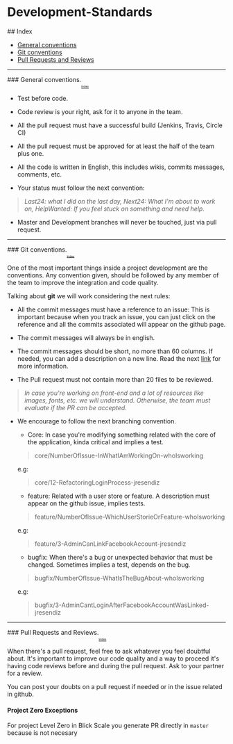 # Development-Standards

##<a name="index"></a> Index

* [General conventions](#general-conventions)
* [Git conventions](#git-conventions)
* [Pull Requests and Reviews](#pull-requests)

----
###<a name="general-conventions"></a> General conventions.<sub><sub><sub><sub>[Index](#index)</sub></sub></sub></sub>

* Test before code.

* Code review is your right, ask for it to anyone in the team.

* All the pull request must have a successful build (Jenkins, Travis, Circle CI)

* All the pull request must be approved for at least the half of the team plus one.

* All the code is written in English, this includes wikis, commits messages, comments, etc.

* Your status must follow the next convention:
> *Last24: what I did on the last day, Next24: What I'm about to work on, HelpWanted: If you feel stuck on something and need help.*

* Master and Development branches will never be touched, just via pull request.

----

###<a name="git-conventions"></a> Git conventions.<sub><sub><sub><sub>[Index](#index)</sub></sub></sub></sub>

One of the most important things inside a project development are the conventions.
Any convention given, should be followed by any member of the team to improve the
integration and code quality.

Talking about **git** we will work considering the next rules:

* All the commit messages must have a reference to an issue: This is important because when you track an issue, you can just click on the reference and all the commits associated will appear on the github page.

* The commit messages will always be in english.

* The commit messages should be short, no more than 60 columns. If needed, you can add a description on a new line. Read the next [link](https://robots.thoughtbot.com/5-useful-tips-for-a-better-commit-message) for more information.

* The Pull request must not contain more than 20 files to be reviewed.
> _In case you're working on front-end and a lot of resources like images, fonts, etc. we will understand. Otherwise, the team must evaluate if the PR can be accepted._

* We encourage to follow the next branching convention.
  * Core: In case you're modifying something related with the core of the application, kinda critical and implies a test.

  > core/NumberOfIssue-InWhatIAmWorkingOn-whoIsworking

  e.g:
  > core/12-RefactoringLoginProcess-jresendiz

  * feature: Related with a user store or feature. A description must appear on the github issue, implies tests.

  > feature/NumberOfIssue-WhichUserStorieOrFeature-whoIsworking

  e.g:
  > feature/3-AdminCanLinkFacebookAccount-jresendiz

  * bugfix: When there's a bug or unexpected behavior that must be changed. Sometimes implies a test, depends on the bug.

  > bugfix/NumberOfIssue-WhatIsTheBugAbout-whoIsworking

  e.g:
  > bugfix/3-AdminCantLoginAfterFacebookAccountWasLinked-jresendiz

----
###<a name="pull-requests"></a> Pull Requests and Reviews.<sub><sub><sub><sub>[Index](#index)</sub></sub></sub></sub>

When there's a pull request, feel free to ask whatever you feel doubtful about. It's important to improve our code quality and a way to proceed it's having code reviews before and during the pull request. Ask to your partner for a review.

You can post your doubts on a pull request if needed or in the issue related in github.

#### Project Zero Exceptions

For project Level Zero in Blick Scale you generate PR directly in `master` because is not necesary
